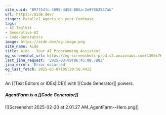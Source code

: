 ```yaml
---
site_uuid: "897f54fc-4895-4d58-806a-2e97862557ab"
url: https://aide.dev/
zinger: Parallel Agents on your Codebase
tags:
- AI-Toolkit
- Generative-AI
- Code-Generators
image: https://aide.dev/og-image.png
site_name: Aide
title: Aide - Your AI Programming Assistant
og_screenshot_url: https://og-screenshots-prod.s3.amazonaws.com/1366x768/80/false/2c7b5bee8b50b726de07a9708dbf988fec9744fc0bb01ec7bb7dede0b2daade5.jpeg
last_jina_request: '2025-03-09T06:45:08.788Z'
jina_error: 'Error occurred'
og_last_fetch: 2025-03-07T05:20:56.442Z
---
```

An [[Text Editors or IDEs|IDE]] with [[Code Generator]] powers.  

##### AgentFarm is a [[Code Generator]]
![[Screenshot 2025-02-20 at 2.01.27 AM_AgentFarm--Hero.png]]
